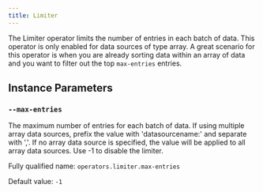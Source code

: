 ```yaml
---
title: Limiter
---
```


The Limiter operator limits the number of entries in each batch of data. This
operator is only enabled for data sources of type array. A great scenario for
this operator is when you are already sorting data within an array of data and
you want to filter out the top `max-entries` entries.

## Instance Parameters

### `--max-entries`

The maximum number of entries for each batch of data. If using multiple array
data sources, prefix the value with 'datasourcename:' and separate with ','. If
no array data source is specified, the value will be applied to all array data
sources. Use -1 to disable the limiter.

Fully qualified name: `operators.limiter.max-entries`

Default value: `-1`

